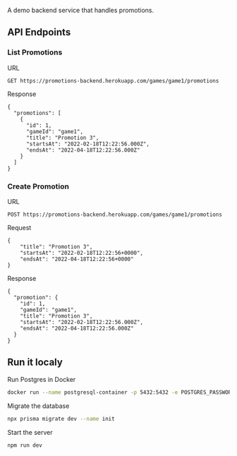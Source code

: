 A demo backend service that handles promotions.

## API Endpoints

### List Promotions

URL 

```
GET https://promotions-backend.herokuapp.com/games/game1/promotions
```

Response

```
{
  "promotions": [
    {
      "id": 1,
      "gameId": "game1",
      "title": "Promotion 3",
      "startsAt": "2022-02-18T12:22:56.000Z",
      "endsAt": "2022-04-18T12:22:56.000Z"
    }
  ]
}
```

### Create Promotion


URL 

```
POST https://promotions-backend.herokuapp.com/games/game1/promotions
```

Request

```
{
	"title": "Promotion 3",
	"startsAt": "2022-02-18T12:22:56+0000",
	"endsAt": "2022-04-18T12:22:56+0000"
}
```

Response

```
{
  "promotion": {
    "id": 1,
    "gameId": "game1",
    "title": "Promotion 3",
    "startsAt": "2022-02-18T12:22:56.000Z",
    "endsAt": "2022-04-18T12:22:56.000Z"
  }
}
```

## Run it localy

Run Postgres in Docker

```sh
docker run --name postgresql-container -p 5432:5432 -e POSTGRES_PASSWORD=foobar123 -d postgres
```

Migrate the database

```sh
npx prisma migrate dev --name init
```

Start the server

```sh
npm run dev
```
